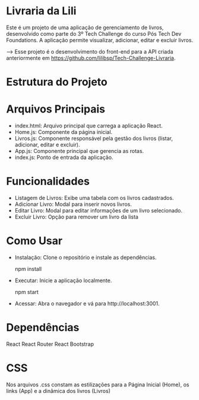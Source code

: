 
# Livraria da Lili

Este é um projeto de uma aplicação de gerenciamento de livros, desenvolvido como parte do 3º Tech Challenge do curso Pós Tech Dev Foundations. A aplicação permite visualizar, adicionar, editar e excluir livros.

--> Esse projeto é o desenvolvimento do front-end para a API criada anteriormente em https://github.com/lilibsp/Tech-Challenge-Livraria. 

# Estrutura do Projeto
  # Arquivos Principais

- index.html: Arquivo principal que carrega a aplicação React.
- Home.js: Componente da página inicial.
- Livros.js: Componente responsável pela gestão dos livros (listar, adicionar, editar e excluir).
- App.js: Componente principal que gerencia as rotas.
- index.js: Ponto de entrada da aplicação.

# Funcionalidades

- Listagem de Livros: Exibe uma tabela com os livros cadastrados.
- Adicionar Livro: Modal para inserir novos livros.
- Editar Livro: Modal para editar informações de um livro selecionado.
- Excluir Livro: Opção para remover um livro da lista

# Como Usar

- Instalação: Clone o repositório e instale as dependências.

    npm install

- Executar: Inicie a aplicação localmente.
    
    npm start

- Acessar: Abra o navegador e vá para http://localhost:3001.

# Dependências
  
  React
  React Router
  React Bootstrap

# CSS

  Nos arquivos .css constam as estilizações para a Página Inicial (Home), os links (App) e a dinâmica dos livros (Livros)
